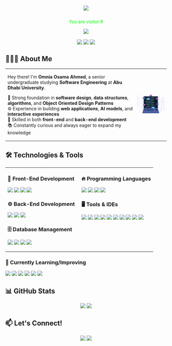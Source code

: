 <h1 align="center">
    <img src="https://readme-typing-svg.herokuapp.com/?font=Courier+New&size=40&duration=3000&color=00ff00&center=true&vCenter=true&width=700&height=70&lines=Hello,+World!+🌍;My+name+is+Omnia!+👋;Welcome+to+my+profile!+🚀"/>
</h1>


<p align="center" style="font-size: 14px; color: #00FF00;">
    You are visitor #
</p>

<p align="center">
    <img src="https://profile-counter.glitch.me/OmniaOsama03/count.svg" />
</p>

<p align="center">
    <img src="https://img.shields.io/badge/-AI%20Enthusiast-5872c1?style=for-the-badge&logo=openai&logoColor=white" />
    <img src="https://img.shields.io/badge/-Full--Stack%20Engineer-5872c1?style=for-the-badge&logo=html5&logoColor=white" />
    <img src="https://img.shields.io/badge/-Unity%20Developer-5872c1?style=for-the-badge&logo=unity&logoColor=white" />
</p>


## 👨🏻‍💻 About Me
<table>
<tr>
<td>

Hey there! I'm **Omnia Osama Ahmed**, a senior undergraduate studying **Software Engineering** at **Abu Dhabi University**.  

🧠 Strong foundation in **software design**, **data structures**, **algorithms**, and **Object Oriented Design Patterns**  
⚙️ Experience in building **web applications**, **AI models**, and **interactive experiences**  
🔧 Skilled in both **front-end** and **back-end development**  
📚 Constantly curious and always eager to expand my knowledge  

</td>
<td>

<img src="https://raw.githubusercontent.com/OmniaOsama03/OmniaOsama03/main/Computer_w_binarybg.png" width="200"/>


</td>
</tr>
</table>

## 🛠️ Technologies & Tools

<table align="center"  width="100%">
<tr>
<td valign="top" width="50%">

### 🎨 Front-End Development
<p>
    <img src="https://cdn.jsdelivr.net/gh/devicons/devicon/icons/html5/html5-original.svg" width="40" />
    <img src="https://cdn.jsdelivr.net/gh/devicons/devicon/icons/css3/css3-original.svg" width="40" />
    <img src="https://cdn.jsdelivr.net/gh/devicons/devicon/icons/javascript/javascript-original.svg" width="40" />
    <img src="https://cdn.jsdelivr.net/gh/devicons/devicon/icons/react/react-original.svg" width="40" />
</p>

### ⚙️ Back-End Development
<p>
    <img src="https://cdn.jsdelivr.net/gh/devicons/devicon/icons/spring/spring-original.svg" width="40" />
    <img src="https://cdn.jsdelivr.net/gh/devicons/devicon/icons/nodejs/nodejs-original.svg" width="40" />
    <img src="https://img.icons8.com/ios/50/000000/express-js.png" width="40" />
</p>

### 🗄️ Database Management
<p>
    <img src="https://cdn.jsdelivr.net/gh/devicons/devicon/icons/mysql/mysql-original.svg" width="40" />
    <img src="https://cdn.jsdelivr.net/gh/devicons/devicon/icons/sqlite/sqlite-original.svg" width="40" />
    <img src="https://cdn.jsdelivr.net/gh/devicons/devicon/icons/mongodb/mongodb-original.svg" width="40" />
    <img src="https://img.icons8.com/ios-filled/50/F80000/oracle-logo.png" width="40" />
</p>



</td>

<td valign="top" width="50%">

### 🔥 Programming Languages
<p>
    <img src="https://cdn.jsdelivr.net/gh/devicons/devicon/icons/java/java-original.svg" width="40" />
    <img src="https://cdn.jsdelivr.net/gh/devicons/devicon/icons/c/c-original.svg" width="40" />
    <img src="https://cdn.jsdelivr.net/gh/devicons/devicon/icons/python/python-original.svg" width="40" />
    <img src="https://cdn.jsdelivr.net/gh/devicons/devicon/icons/csharp/csharp-original.svg" width="40" />
</p>

### 🖥️ Tools & IDEs
<p>
    <img src="https://cdn.jsdelivr.net/gh/devicons/devicon/icons/git/git-original.svg" width="40" />
    <img src="https://cdn.jsdelivr.net/gh/devicons/devicon/icons/github/github-original.svg" width="40" />
    <img src="https://cdn.jsdelivr.net/gh/devicons/devicon/icons/vscode/vscode-original.svg" width="40" />
    <img src="https://cdn.jsdelivr.net/gh/devicons/devicon/icons/intellij/intellij-original.svg" width="40" />
    <img src="https://img.icons8.com/color/48/000000/android-studio--v3.png" width="40" />
    <img src="https://cdn.jsdelivr.net/gh/devicons/devicon/icons/figma/figma-original.svg" width="40" />
    <img src="https://img.icons8.com/color/48/000000/canva.png" width="40" />
    <img src="https://img.icons8.com/color/48/000000/power-bi.png" width="40" />
    <img src="https://img.icons8.com/color/48/000000/google-colab.png" width="40" />
    <img src="https://cdn.jsdelivr.net/gh/devicons/devicon/icons/unity/unity-original.svg" width="40" />
</p>

</td>
</tr>
</table>

### 🚧 Currently Learning/Improving
<p>
    <a href="https://reactjs.org/"><img src="https://cdn.jsdelivr.net/gh/devicons/devicon/icons/react/react-original.svg" width="40" /></a>
    <a href="https://spring.io/projects/spring-boot"><img src="https://cdn.jsdelivr.net/gh/devicons/devicon/icons/spring/spring-original.svg" width="40" /></a>
    <a href="https://maven.apache.org/"><img src="https://cdn.jsdelivr.net/gh/devicons/devicon/icons/apache/apache-original.svg" width="40" /></a>
    <a href="https://projectlombok.org/"><img src="https://cdn.jsdelivr.net/gh/devicons/devicon/icons/java/java-original.svg" width="40" /></a>
    <a href="https://www.docker.com/"><img src="https://cdn.jsdelivr.net/gh/devicons/devicon/icons/docker/docker-original.svg" width="40" /></a>
    <a href="https://azure.microsoft.com/"><img src="https://cdn.jsdelivr.net/gh/devicons/devicon/icons/azure/azure-original.svg" width="40" /></a>
    
</p>

## 📊 GitHub Stats

<p align="center">
  <img src="https://github-readme-stats.vercel.app/api?username=OmniaOsama03&show_icons=true&theme=dark&border_color=5872c1" />
  <img src="https://github-readme-streak-stats.herokuapp.com/?user=OmniaOsama03&theme=dark&border=5872c1" />
</p>


## 📫 Let's Connect!
<p align="center">
    <a href="[https://www.linkedin.com/in/yourprofile](https://www.linkedin.com/in/omniaosamaahmed/)"><img src="https://img.shields.io/badge/LinkedIn-0A66C2?style=for-the-badge&logo=linkedin&logoColor=white"/></a>
    <a href="mailto:omniaosama432@gmail.com"><img src="https://img.shields.io/badge/Email-D14836?style=for-the-badge&logo=gmail&logoColor=white"/></a>
</p>
